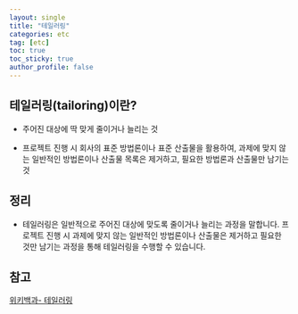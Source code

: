 ```yaml
---
layout: single
title: "테일러링"
categories: etc
tag: [etc]
toc: true
toc_sticky: true
author_profile: false
---
```

## 테일러링(tailoring)이란?

* 주어진 대상에 딱 맞게 줄이거나 늘리는 것

* 프로젝트 진행 시 회사의 표준 방법론이나 표준 산출물을 활용하여, 과제에 맞지 않는 일반적인 방법론이나 산출물 목록은 제거하고, 필요한 방법론과 산출물만 남기는 것



## 정리

* 테일러링은 일반적으로 주어진 대상에 맞도록 줄이거나 늘리는 과정을 말합니다. 프로젝트 진행 시 과제에 맞지 않는 일반적인 방법론이나 산출물은 제거하고 필요한 것만 남기는 과정을 통해 테일러링을 수행할 수 있습니다.



## 참고

<a href="https://ko.wikipedia.org/wiki/%ED%85%8C%EC%9D%BC%EB%9F%AC%EB%A7%81" target="_blank">위키백과- 테일러링</a>
